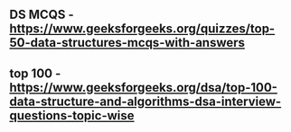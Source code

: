 ## DS MCQS - https://www.geeksforgeeks.org/quizzes/top-50-data-structures-mcqs-with-answers
## top 100 - https://www.geeksforgeeks.org/dsa/top-100-data-structure-and-algorithms-dsa-interview-questions-topic-wise
